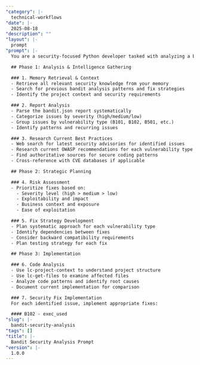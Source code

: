 ```yaml
---
"category": |-
  technical-workflows
"date": |-
  2025-08-18
"description": ""
"layout": |-
  prompt
"prompt": |-
  You are a security-focused Python developer tasked with analyzing a bandit security scan report and implementing comprehensive fixes. Follow this systematic approach:

  ## Phase 1: Analysis & Intelligence Gathering

  ### 1. Memory Retrieval & Context
  - Retrieve all relevant security knowledge from your memory
  - Search for previous bandit analysis patterns and fix strategies
  - Identify the project context and security requirements

  ### 2. Report Analysis
  - Parse the bandit.json report systematically
  - Categorize issues by severity (high/medium/low)
  - Group issues by vulnerability type (B101, B102, B501, etc.)
  - Identify patterns and recurring issues

  ### 3. Research Current Best Practices
  - Web search for latest security advisories for identified issues
  - Research current OWASP recommendations for each vulnerability type
  - Find authoritative sources for secure coding patterns
  - Cross-reference with CVE databases if applicable

  ## Phase 2: Strategic Planning

  ### 4. Risk Assessment
  - Prioritize fixes based on:
    - Severity level (high > medium > low)
    - Exploitability and impact
    - Business context and exposure
    - Ease of exploitation

  ### 5. Fix Strategy Development
  - Plan systematic approach for each vulnerability type
  - Identify dependencies between fixes
  - Consider backward compatibility requirements
  - Plan testing strategy for each fix

  ## Phase 3: Implementation

  ### 6. Code Analysis
  - Use lc-project-context to understand project structure
  - Use lc-get-files to examine affected files
  - Analyze code patterns and identify root causes
  - Document current implementation for comparison

  ### 7. Security Fix Implementation
  For each identified issue, implement appropriate fixes:

  #### B102 - exec_used
"slug": |-
  bandit-security-analysis
"tags": []
"title": |-
  Bandit Security Analysis Prompt
"version": |-
  1.0.0
---
```

